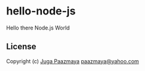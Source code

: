 # hello-node-js

Hello there Node.js World

## License

Copyright (c) [Juga Paazmaya](https://paazmaya.fi) <paazmaya@yahoo.com>

